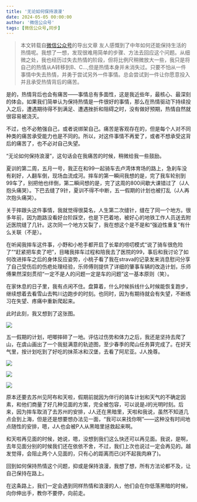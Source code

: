 ```yaml
---
title: '无论如何保持浪漫'
date: 2024-05-05 00:00:00
author: '微信公众号'
tags: [微信公众号,同步]
---
```


> 本文转载自[微信公众号](https://mp.weixin.qq.com/)的导出文章
友人感慨到了中年如何还能保持生活的热情呢。我想了一想，发现很难用简单的步骤、方法去回应这个问题。从细微之处，我也经历过失去热情的阶段，但将比例尺稍微放大一些，我只是将自己的热情从A转移到B、C...,但是热情本身并未消失过。只要不怕从一件事情中失去热情，并勇于尝试另外一件事情。总会尝试到一件让你愿意投入并且承受热情背后的痛苦。

是的，热情背后也会有痛苦——事情总有多面性，这是我近些年，最核心、最深刻的体会。如果我们简单认为保持热情是一件很好的事情，那么在热情驱动下持续投入之后，遭遇期待得不到满足、遭遇挫折和阻碍之时，没有做好预期，热情自然就很容易被浇灭。

不过，也不必勉强自己，或者说绑架自己。痛苦是客观存在的，但是每个人对不同种类的痛苦承受能力也是不同的。所以，对这件事情不再爱了，或者不想承受这背后的痛苦了，也不必对自己失望。

“无论如何保持浪漫”，这句话会在我痛苦的时候，稍微给我一些鼓励。

夏训的第二周，五月一号，我正在和99一起骑车去卢湾体育场的路上，急刹车没有刹好，人翻车倒，现场血流成河。摔车的第一瞬间我想的是，完了我车轮别到99车了，别把他也绊倒，第二瞬间想的是，完了这周的800间歇大课错过了（J人抱头痛哭）。下巴去缝了9针，夏训不得不中断，五一假期的计划也被打乱（J人再次抱头痛哭）。

关于摔跟头这件事情，我就觉得很莫名，人生第二次缝针，缝在了同一个地方。很多年前，因为跑路没看好台阶踩空，也是下巴着地，被好心的地铁工作人员送去附近医院缝了几针。这次同一个地方又裂了，我在想这个是不是和“强迫性重复”有什么关联（不是）。

在听闻我摔车这件事，小野和小枪手都开启了长辈的唠叨模式“说了骑车很危险了”“赶紧把车卖了吧”，目睹我摔车过程和陪我去了医院的99，事后和我讨论了如何改进摔车之后的身体反应姿势，小桃子看了我在strava的记录发来消息慰问分享了自己受伤后的伤疤处理经验，乐师傅则提供了详细的肇事车辆的改造计划，乐师傅果然深刻贯彻“一定不是人的问题一定是车的问题”这一基本原则（笑）。

在家休息的日子里，我有点闲不住。盘算着，什么时候拆线什么时候能恢复跑步，继续想着去看雪山去鸭川边跑步的时刻。也同时，因为有期待就会有失望，不断练习在失望、疼痛中重新爬起来。

此时此刻，我又想到了这张图。

![](./assets/17556660405060.5576135468287582.jpeg)

五一假期的计划，吧唧摔碎了一地。评估过伤势和体力之后，我还是坚持去爬了山，在虞山画出了一个我挺满意的轨迹图，至少春季的爬山任务算完成了。在好天气里，按计划吃到了好吃的抹茶冰和汉堡，去看了阿尼亚。J人挽尊。

![](./assets/17556660405090.6984892875088804.jpeg)

![](./assets/17556660405120.7009249399420432.png)

![](./assets/17556660405200.3106390602077541.jpeg)

原本还要去苏州见阿布和天啦，假期前就因为伴行的骑车计划和天气的不确定因素，和他们商量了好几种见面的方案，完全被包容，可以说是J的光明时刻。后来，因为摔车取消了去苏州的安排，J人还在黑暗里，天啦和我说，虽然不知道几点会到上海，但是还是想要想办法见一面，“我可以来找你啊”——这种没有时间地点随性的安排，嗯，J人也会被P人从黑暗里拯救起来啊。

和天啦再见面的时候，她说，嗯，没想到我们这么快还可以再见面。我说，是啊，去年见面分别的时候我们还在依依不舍，不过，我们上次也说过一定会再见的。越发觉得，会阻止两个人见面的，只有心的距离而已(对不起我肉麻了)。

回到如何保持热情这个问题，抑或是保持浪漫，我想了想，所有方法论都不及，让自己保持在路上。

在这条路上，我们一定会遇到同样热情和浪漫的人，他们会在你低落黑暗的时候，向你伸出手，教你不要停，向前走。

​